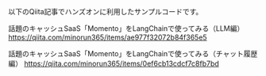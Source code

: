 以下のQiita記事でハンズオンに利用したサンプルコードです。

話題のキャッシュSaaS「Momento」をLangChainで使ってみる（LLM編）
https://qiita.com/minorun365/items/ae977f32072b84f365e5

話題のキャッシュSaaS「Momento」をLangChainで使ってみる（チャット履歴編）
https://qiita.com/minorun365/items/0ef6cb13cdcf7c8fb7bd